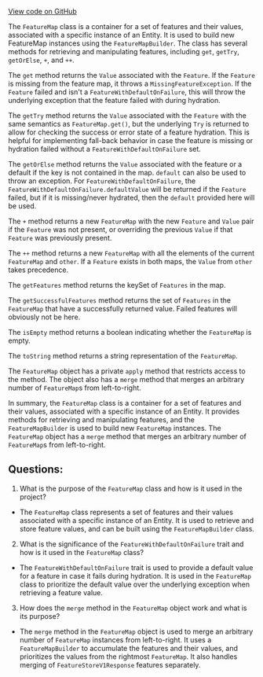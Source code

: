 [View code on GitHub](https://github.com/misbahsy/the-algorithm/product-mixer/core/src/main/scala/com/twitter/product_mixer/core/feature/featuremap/FeatureMap.scala)

The `FeatureMap` class is a container for a set of features and their values, associated with a specific instance of an Entity. It is used to build new FeatureMap instances using the `FeatureMapBuilder`. The class has several methods for retrieving and manipulating features, including `get`, `getTry`, `getOrElse`, `+`, and `++`. 

The `get` method returns the `Value` associated with the `Feature`. If the `Feature` is missing from the feature map, it throws a `MissingFeatureException`. If the `Feature` failed and isn't a `FeatureWithDefaultOnFailure`, this will throw the underlying exception that the feature failed with during hydration.

The `getTry` method returns the `Value` associated with the `Feature` with the same semantics as `FeatureMap.get()`, but the underlying `Try` is returned to allow for checking the success or error state of a feature hydration. This is helpful for implementing fall-back behavior in case the feature is missing or hydration failed without a `FeatureWithDefaultOnFailure` set.

The `getOrElse` method returns the `Value` associated with the feature or a default if the key is not contained in the map. `default` can also be used to throw an exception. For `FeatureWithDefaultOnFailure`, the `FeatureWithDefaultOnFailure.defaultValue` will be returned if the `Feature` failed, but if it is missing/never hydrated, then the `default` provided here will be used.

The `+` method returns a new `FeatureMap` with the new `Feature` and `Value` pair if the `Feature` was not present, or overriding the previous `Value` if that `Feature` was previously present.

The `++` method returns a new `FeatureMap` with all the elements of the current `FeatureMap` and `other`. If a `Feature` exists in both maps, the `Value` from `other` takes precedence.

The `getFeatures` method returns the keySet of `Features` in the map.

The `getSuccessfulFeatures` method returns the set of `Features` in the `FeatureMap` that have a successfully returned value. Failed features will obviously not be here.

The `isEmpty` method returns a boolean indicating whether the `FeatureMap` is empty.

The `toString` method returns a string representation of the `FeatureMap`.

The `FeatureMap` object has a private `apply` method that restricts access to the method. The object also has a `merge` method that merges an arbitrary number of `FeatureMap`s from left-to-right. 

In summary, the `FeatureMap` class is a container for a set of features and their values, associated with a specific instance of an Entity. It provides methods for retrieving and manipulating features, and the `FeatureMapBuilder` is used to build new `FeatureMap` instances. The `FeatureMap` object has a `merge` method that merges an arbitrary number of `FeatureMap`s from left-to-right.
## Questions: 
 1. What is the purpose of the `FeatureMap` class and how is it used in the project?
- The `FeatureMap` class represents a set of features and their values associated with a specific instance of an Entity. It is used to retrieve and store feature values, and can be built using the `FeatureMapBuilder` class. 

2. What is the significance of the `FeatureWithDefaultOnFailure` trait and how is it used in the `FeatureMap` class?
- The `FeatureWithDefaultOnFailure` trait is used to provide a default value for a feature in case it fails during hydration. It is used in the `FeatureMap` class to prioritize the default value over the underlying exception when retrieving a feature value.

3. How does the `merge` method in the `FeatureMap` object work and what is its purpose?
- The `merge` method in the `FeatureMap` object is used to merge an arbitrary number of `FeatureMap` instances from left-to-right. It uses a `FeatureMapBuilder` to accumulate the features and their values, and prioritizes the values from the rightmost `FeatureMap`. It also handles merging of `FeatureStoreV1Response` features separately.